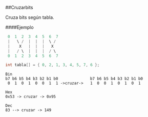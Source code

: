 ##Cruzarbits

Cruza bits según tabla.

####Ejemplo

```C
 0  1  2  3  4  5  6  7
 |   \ /  |  |  |  \ /
 |    X   |  |  |   X
 |   / \  |  |  |  / \
 0  1  2  3  4  5  6  7

int tabla[] = { 0, 2, 1, 3, 4, 5, 7, 6 };

```


```
Bin
b7 b6 b5 b4 b3 b2 b1 b0              b7 b6 b5 b4 b3 b2 b1 b0  
 0  1  0  1  0  0  1  1 ->cruzar->   1  0  0  1  0  1  0  1 

Hex
0x53 -> cruzar -> 0x95  

Dec  
83 --> cruzar -> 149  
```









